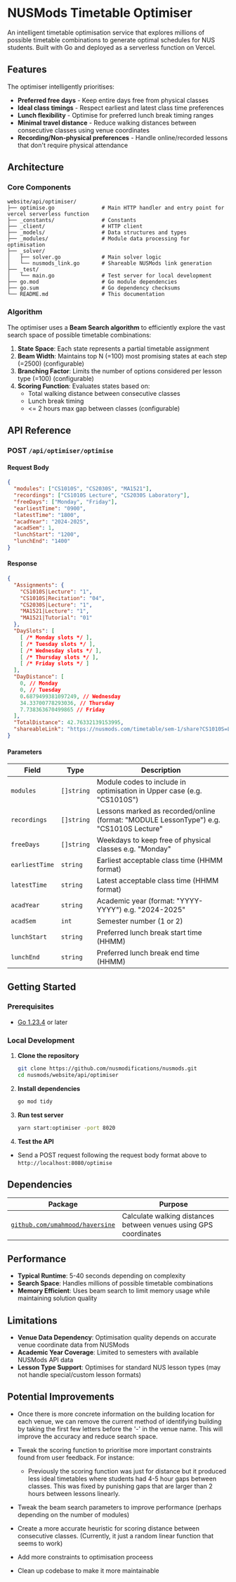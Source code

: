 # NUSMods Timetable Optimiser

An intelligent timetable optimisation service that explores millions of possible timetable combinations to generate optimal schedules for NUS students. Built with Go and deployed as a serverless function on Vercel.

## Features

The optimiser intelligently prioritises:

- **Preferred free days** - Keep entire days free from physical classes
- **Ideal class timings** - Respect earliest and latest class time preferences
- **Lunch flexibility** - Optimise for preferred lunch break timing ranges
- **Minimal travel distance** - Reduce walking distances between consecutive classes using venue coordinates
- **Recording/Non-physical preferences** - Handle online/recorded lessons that don't require physical attendance

## Architecture

### Core Components

```
website/api/optimiser/
├── optimise.go               # Main HTTP handler and entry point for vercel serverless function
├── _constants/               # Constants
├── _client/                  # HTTP client
├── _models/                  # Data structures and types
├── _modules/                 # Module data processing for optimisation
├── _solver/
│   ├── solver.go             # Main solver logic
│   └── nusmods_link.go       # Shareable NUSMods link generation
├── _test/
│   └── main.go               # Test server for local development
├── go.mod                    # Go module dependencies
├── go.sum                    # Go dependency checksums
└── README.md                 # This documentation
```

### Algorithm

The optimiser uses a **Beam Search algorithm** to efficiently explore the vast search space of possible timetable combinations:

1. **State Space**: Each state represents a partial timetable assignment
2. **Beam Width**: Maintains top N (=100) most promising states at each step (=2500) (configurable)
3. **Branching Factor**: Limits the number of options considered per lesson type (=100) (configurable)
4. **Scoring Function**: Evaluates states based on:
   - Total walking distance between consecutive classes
   - Lunch break timing
   - <= 2 hours max gap between classes (configurable)

## API Reference

### POST `/api/optimiser/optimise`

#### Request Body

```json
{
  "modules": ["CS1010S", "CS2030S", "MA1521"],
  "recordings": ["CS1010S Lecture", "CS2030S Laboratory"],
  "freeDays": ["Monday", "Friday"],
  "earliestTime": "0900",
  "latestTime": "1800",
  "acadYear": "2024-2025",
  "acadSem": 1,
  "lunchStart": "1200",
  "lunchEnd": "1400"
}
```

#### Response

```json
{
  "Assignments": {
    "CS1010S|Lecture": "1",
    "CS1010S|Recitation": "04",
    "CS2030S|Lecture": "1",
    "MA1521|Lecture": "1",
    "MA1521|Tutorial": "01"
  },
  "DaySlots": [
    [ /* Monday slots */ ],
    [ /* Tuesday slots */ ],
    [ /* Wednesday slots */ ],
    [ /* Thursday slots */ ],
    [ /* Friday slots */ ]
  ],
  "DayDistance": [
    0, // Monday
    0, // Tuesday
    0.6879499381097249, // Wednesday
    34.33700778293036, // Thursday
    7.738363670499865 // Friday
  ],
  "TotalDistance": 42.76332139153995,
  "shareableLink": "https://nusmods.com/timetable/sem-1/share?CS1010S=LEC:1,REC:04&CS2030S=LEC:1&MA1521=LEC:1,TUT:01"
}
```

#### Parameters

| Field          | Type       | Description                                                                            |
| -------------- | ---------- | -------------------------------------------------------------------------------------- |
| `modules`      | `[]string` | Module codes to include in optimisation in Upper case (e.g. "CS1010S")                 |
| `recordings`   | `[]string` | Lessons marked as recorded/online (format: "MODULE LessonType") e.g. "CS1010S Lecture" |
| `freeDays`     | `[]string` | Weekdays to keep free of physical classes e.g. "Monday"                                |
| `earliestTime` | `string`   | Earliest acceptable class time (HHMM format)                                           |
| `latestTime`   | `string`   | Latest acceptable class time (HHMM format)                                             |
| `acadYear`     | `string`   | Academic year (format: "YYYY-YYYY") e.g. "2024-2025"                                   |
| `acadSem`      | `int`      | Semester number (1 or 2)                                                               |
| `lunchStart`   | `string`   | Preferred lunch break start time (HHMM)                                                |
| `lunchEnd`     | `string`   | Preferred lunch break end time (HHMM)                                                  |

## Getting Started

### Prerequisites

- [Go 1.23.4](https://golang.org/dl/) or later

### Local Development

1. **Clone the repository**
   ```bash
   git clone https://github.com/nusmodifications/nusmods.git
   cd nusmods/website/api/optimiser
   ```

2. **Install dependencies**
   ```bash
   go mod tidy
   ```

3. **Run test server**
   ```bash
   yarn start:optimiser -port 8020
   ```

4. **Test the API**
- Send a POST request following the request body format above to `http://localhost:8080/optimise`

## Dependencies

| Package                                                                  | Purpose                                                          |
| ------------------------------------------------------------------------ | ---------------------------------------------------------------- |
| [`github.com/umahmood/haversine`](https://github.com/umahmood/haversine) | Calculate walking distances between venues using GPS coordinates |

## Performance

- **Typical Runtime**: 5-40 seconds depending on complexity
- **Search Space**: Handles millions of possible timetable combinations
- **Memory Efficient**: Uses beam search to limit memory usage while maintaining solution quality

## Limitations

- **Venue Data Dependency**: Optimisation quality depends on accurate venue coordinate data from NUSMods
- **Academic Year Coverage**: Limited to semesters with available NUSMods API data
- **Lesson Type Support**: Optimises for standard NUS lesson types (may not handle special/custom lesson formats)

## Potential Improvements

- Once there is more concrete information on the building location for each venue, we can remove the current method of identifying building by taking the first few letters before the '-' in the venue name. This will improve the accuracy and reduce search space.
- Tweak the scoring function to prioritise more important constraints found from user feedback. For instance:
  - Previously the scoring function was just for distance but it produced less ideal timetables where students had 4-5 hour gaps between classes. This was fixed by punishing gaps that are
  larger than 2 hours between lessons linearly.

- Tweak the beam search parameters to improve performance (perhaps depending on the number of modules)
- Create a more accurate heuristic for scoring distance between consecutive classes. (Currently, it just a random linear function that seems to work)
- Add more constraints to optimisation proceess
- Clean up codebase to make it more maintainable